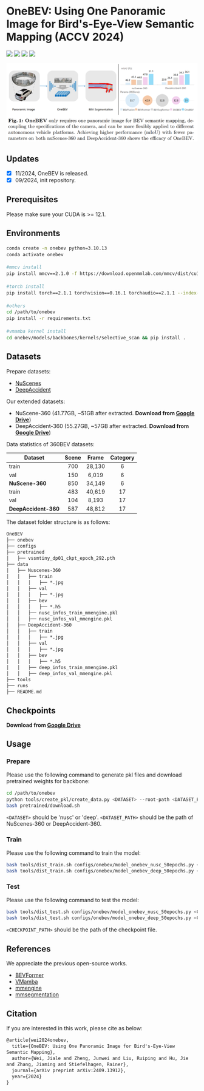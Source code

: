 # OneBEV: Using One Panoramic Image for Bird's-Eye-View Semantic Mapping (ACCV 2024)
<p>
<a href="https://arxiv.org/pdf/2409.13912">
    <img src="https://img.shields.io/badge/PDF-arXiv-brightgreen" /></a>
<a href="https://pytorch.org/">
    <img src="https://img.shields.io/badge/Framework-PyTorch-orange" /></a>
<a href="https://github.com/open-mmlab/mmsegmentation">
    <img src="https://img.shields.io/badge/Framework-mmsegmentation%201.x-yellowgreen" /></a>
<a href="https://github.com/JialeWei/OneBEV/blob/main/LICENSE">
    <img src="https://img.shields.io/badge/License-MIT-yellow.svg" /></a>
</p>

![OneBEV](OneBEV.png)

## Updates
- [x] 11/2024, OneBEV is released.
- [x] 09/2024, init repository.

## Prerequisites
Please make sure your CUDA is >= 12.1.

## Environments
```bash
conda create -n onebev python=3.10.13
conda activate onebev

#mmcv install
pip install mmcv==2.1.0 -f https://download.openmmlab.com/mmcv/dist/cu121/torch2.1/index.html

#torch install
pip install torch==2.1.1 torchvision==0.16.1 torchaudio==2.1.1 --index-url https://download.pytorch.org/whl/cu121

#others
cd /path/to/onebev
pip install -r requirements.txt

#vmamba kernel install
cd onebev/models/backbones/kernels/selective_scan && pip install .
```
## Datasets
Prepare datasets:
- [NuScenes](https://www.nuscenes.org/nuscenes)
- [DeepAccident](https://deepaccident.github.io/)

Our extended datasets:
- NuScene-360 (41.77GB, ~51GB after extracted. **Download from [Google Drive](https://drive.google.com/drive/folders/1G5IvJO3j_ZdKFCVKu7M6RYQXwrSKDTMU?usp=sharing)**)
- DeepAccident-360 (55.27GB, ~57GB after extracted. **Download from [Google Drive](https://drive.google.com/drive/folders/1G5IvJO3j_ZdKFCVKu7M6RYQXwrSKDTMU?usp=sharing)**)

Data statistics of 360BEV datasets:

| Dataset  | Scene   | Frame | Category |
|-------------------|:---------------:|:----------------:|:-------------------:|
| train    |            700         |       28,130          |          6            |
| val      |            150         |        6,019          |          6            |
| **NuScene-360**   |   850         |       34,149          |          6            |
| train    |        483             |            40,619     |          17           |
| val      |         104            |              8,193    |          17           |
| **DeepAccident-360** |     587     |         48,812       |          17           |

The dataset folder structure is as follows:

```
OneBEV
├── onebev
├── configs
├── pretrained
│   ├── vssmtiny_dp01_ckpt_epoch_292.pth
├── data
│   ├── Nuscenes-360
│   │   ├── train
│   │   │   ├── *.jpg
│   │   ├── val
│   │   │   ├── *.jpg
│   │   ├── bev
│   │   │   ├── *.h5
│   │   ├── nusc_infos_train_mmengine.pkl
│   │   ├── nusc_infos_val_mmengine.pkl
│   ├── DeepAccident-360
│   │   ├── train
│   │   │   ├── *.jpg
│   │   ├── val
│   │   │   ├── *.jpg
│   │   ├── bev
│   │   │   ├── *.h5
│   │   ├── deep_infos_train_mmengine.pkl
│   │   ├── deep_infos_val_mmengine.pkl
├── tools
├── runs
├── README.md
```
## Checkpoints

**Download from [Google Drive](https://drive.google.com/drive/folders/1G5IvJO3j_ZdKFCVKu7M6RYQXwrSKDTMU?usp=sharing)**

## Usage

### Prepare
Please use the following command to generate pkl files and download pretrained weights for backbone:
```bash
cd /path/to/onebev
python tools/create_pkl/create_data.py <DATASET> --root-path <DATASET_PATH> --version trainval
bash pretrained/download.sh
```
`<DATASET>` should be 'nusc' or 'deep'.
`<DATASET_PATH>` should be the path of NuScenes-360 or DeepAccident-360.

### Train

Please use the following command to train the model:

```bash
bash tools/dist_train.sh configs/onebev/model_onebev_nusc_50epochs.py <GPU_NUM>
bash tools/dist_train.sh configs/onebev/model_onebev_deep_50epochs.py <GPU_NUM>
```

### Test

Please use the following command to test the model:

```bash
bash tools/dist_test.sh configs/onebev/model_onebev_nusc_50epochs.py <CHECKPOINT_PATH> <GPU_NUM>
bash tools/dist_test.sh configs/onebev/model_onebev_deep_50epochs.py <CHECKPOINT_PATH> <GPU_NUM>
```

`<CHECKPOINT_PATH>` should be the path of the checkpoint file.

## References
We appreciate the previous open-source works.
- [BEVFormer](https://github.com/fundamentalvision/BEVFormer)
- [VMamba](https://github.com/MzeroMiko/VMamba)
- [mmengine](https://github.com/open-mmlab/mmengine)
- [mmsegmentation](https://github.com/open-mmlab/mmsegmentation)

## Citation
If you are interested in this work, please cite as below:

```text
@article{wei2024onebev,
  title={OneBEV: Using One Panoramic Image for Bird's-Eye-View Semantic Mapping},
  author={Wei, Jiale and Zheng, Junwei and Liu, Ruiping and Hu, Jie and Zhang, Jiaming and Stiefelhagen, Rainer},
  journal={arXiv preprint arXiv:2409.13912},
  year={2024}
}
```